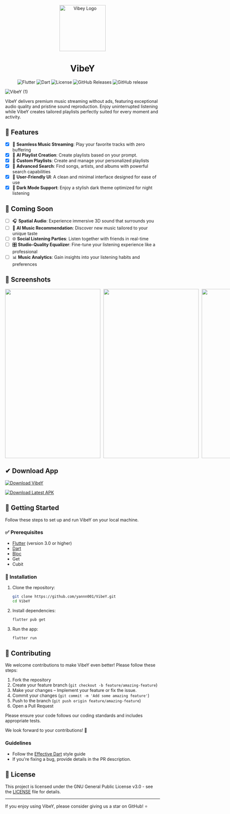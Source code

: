 <div align="center">
  <img src="https://github.com/user-attachments/assets/fc8be9ca-a77e-440f-96c5-f59784083a60" alt="Vibey Logo" width="150"/>
  
  # VibeY
  
  ![Flutter](https://img.shields.io/badge/Flutter-3.0%2B-blue)
  ![Dart](https://img.shields.io/badge/Dart-%5E3.0.0-blue)
  ![License](https://img.shields.io/badge/License-MIT-green)
  ![GitHub Releases](https://img.shields.io/github/downloads/yannn001/VibeY/total)
  ![GitHub release](https://img.shields.io/github/v/release/yannn001/VibeY)

</div>

![VibeY (1)](https://github.com/user-attachments/assets/2a61b3d3-5849-40c5-a823-97193bb42ac3)

VibeY delivers premium music streaming without ads, featuring exceptional audio quality and pristine sound reproduction. Enjoy uninterrupted listening while VibeY creates tailored playlists perfectly suited for every moment and activity.

## 📌 Features
- [x] 🎵 **Seamless Music Streaming**: Play your favorite tracks with zero buffering
- [x] 🎵 **AI Playlist Creation**: Create playlists based on your prompt.
- [x] 📂 **Custom Playlists**: Create and manage your personalized playlists
- [x] 🔎 **Advanced Search**: Find songs, artists, and albums with powerful search capabilities
- [x] 🎨 **User-Friendly UI**: A clean and minimal interface designed for ease of use
- [x] 🌙 **Dark Mode Support**: Enjoy a stylish dark theme optimized for night listening

## 🔮 Coming Soon
- [ ] 🎧 **Spatial Audio**: Experience immersive 3D sound that surrounds you
- [ ] 🧠 **AI Music Recommendation**: Discover new music tailored to your unique taste
- [ ] 🌐 **Social Listening Parties**: Listen together with friends in real-time
- [ ] 🎛️ **Studio-Quality Equalizer**: Fine-tune your listening experience like a professional
- [ ] 📊 **Music Analytics**: Gain insights into your listening habits and preferences

## 📸 Screenshots
<div style="display: flex; gap: 10px;">
    <img src="https://github.com/user-attachments/assets/e4a4cfff-a7db-4024-a867-1fc4e2637e79" width="310" height="550" >
    <img src="https://github.com/user-attachments/assets/dd89be66-d59b-4f7b-85d0-c690f2031a85" width="310" height="550" >
    <img src="https://github.com/user-attachments/assets/5a81d1a5-9214-4242-b26c-456461120407" width="310" height="550" >
    <img src="https://github.com/user-attachments/assets/a39fc114-7c4a-4985-94b1-99385617213b" width="310" height="550" >
    <img src="https://github.com/user-attachments/assets/0f9dfb4f-cfa5-4ccc-9855-02037af0208d" width="310" height="550" >
</div>

## ✔ Download App
<div gap: 20px;">
<a href='https://vibey.en.uptodown.com/android' title='Download VibeY' >
<img src='https://stc.utdstc.com/img/mediakit/download-aao-big.png' alt='Download VibeY'>
</a>

[![Download Latest APK](https://img.shields.io/github/v/release/yannn001/VibeY?label=Download%20APK&color=blue&logo=android)](https://github.com/yannn001/VibeY/releases/latest/download/VibeY.apk)
</div>

## 🚀 Getting Started
Follow these steps to set up and run VibeY on your local machine.

### ✅ Prerequisites
- [Flutter](https://flutter.dev/docs/get-started/install) (version 3.0 or higher)
- [Dart](https://dart.dev/get-dart)
- [Bloc](https://bloclibrary.dev/)
- Get
- Cubit

### 🔧 Installation
1. Clone the repository:
   ```bash
   git clone https://github.com/yannn001/VibeY.git
   cd VibeY
   ```

2. Install dependencies:
   ```bash
   flutter pub get
   ```

3. Run the app:
   ```bash
   flutter run
   ```

## 🤝 Contributing
We welcome contributions to make VibeY even better! Please follow these steps:

1. Fork the repository
2. Create your feature branch (`git checkout -b feature/amazing-feature`)
3. Make your changes – Implement your feature or fix the issue.
4. Commit your changes (`git commit -m 'Add some amazing feature'`)
5. Push to the branch (`git push origin feature/amazing-feature`)
6. Open a Pull Request

Please ensure your code follows our coding standards and includes appropriate tests.

We look forward to your contributions! 🚀

### Guidelines
- Follow the [Effective Dart](https://dart.dev/guides/language/effective-dart) style guide
- If you're fixing a bug, provide details in the PR description.

## 📝 License
This project is licensed under the GNU General Public License v3.0 - see the [LICENSE](LICENSE) file for details.

---

If you enjoy using VibeY, please consider giving us a star on GitHub! ⭐
